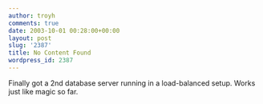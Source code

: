 ```yaml
---
author: troyh
comments: true
date: 2003-10-01 00:28:00+00:00
layout: post
slug: '2387'
title: No Content Found
wordpress_id: 2387
---
```


Finally got a 2nd database server running in a load-balanced setup. Works just like magic so far.
